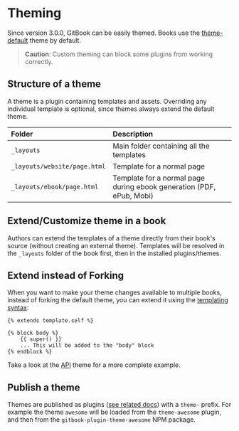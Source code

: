 # Theming

Since version 3.0.0, GitBook can be easily themed. Books use the [theme-default](https://github.com/GitbookIO/theme-default) theme by default.

> **Caution**: Custom theming can block some plugins from working correctly.

## Structure of a theme

A theme is a plugin containing templates and assets. Overriding any individual template is optional, since themes always extend the default theme.

| Folder | Description |
| :--- | :--- |
| `_layouts` | Main folder containing all the templates |
| `_layouts/website/page.html` | Template for a normal page |
| `_layouts/ebook/page.html` | Template for a normal page during ebook generation \(PDF, ePub, Mobi\) |

## Extend/Customize theme in a book

Authors can extend the templates of a theme directly from their book's source \(without creating an external theme\). Templates will be resolved in the `_layouts` folder of the book first, then in the installed plugins/themes.

## Extend instead of Forking

When you want to make your theme changes available to multiple books, instead of forking the default theme, you can extend it using the [templating syntax](templating/):

```markup
{% extends template.self %}

{% block body %}
    {{ super() }}
    ... This will be added to the "body" block
{% endblock %}
```

Take a look at the [API](https://github.com/GitbookIO/theme-api) theme for a more complete example.

## Publish a theme

Themes are published as plugins \([see related docs](plugins/)\) with a `theme-` prefix. For example the theme `awesome` will be loaded from the `theme-awesome` plugin, and then from the `gitbook-plugin-theme-awesome` NPM package.

